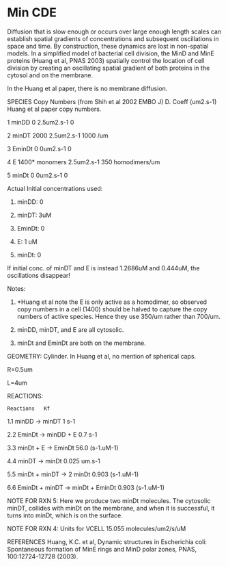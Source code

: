 # Min CDE

Diffusion that is slow enough or occurs over large enough length scales can establish spatial gradients of concentrations and subsequent oscillations in space and time. By construction, these dynamics are lost in non-spatial models. In a simplified model of bacterial cell division, the MinD and MinE proteins (Huang et al, PNAS 2003) spatially control the location of cell division by creating an oscillating spatial gradient of both proteins in the cytosol and on the membrane. 

In the Huang et al paper, there is no membrane diffusion.	

SPECIES     Copy Numbers (from Shih et al 2002 EMBO J)	D. Coeff (um2.s-1)	Huang et al paper copy numbers.	


1	minDD	    0	        2.5um2.s-1  0

2	minDT	    2000	    2.5um2.s-1	1000 /um

3	EminDt  	0	        0um2.s-1		0

4	E	        1400* monomers	    2.5um2.s-1	350 homodimers/um	

5	minDt	    0	        0um2.s-1		0


Actual Initial concentrations used: 

1. minDD: 0

2. minDT: 3uM

3. EminDt: 0

4. E: 1 uM

5. minDt: 0

If initial conc. of minDT and E is instead 1.2686uM and 0.444uM, the oscillations disappear!


Notes:
1. *Huang et al note the E is only active as a homodimer, so observed copy numbers in a cell (1400) should be halved to capture the copy numbers of active species. Hence they use 350/um rather than 700/um. 

2. minDD, minDT, and E are all cytosolic.
3. minDt and EminDt are both on the membrane.

GEOMETRY: 
Cylinder. In Huang et al, no mention of spherical caps.

R=0.5um

L=4um


REACTIONS:

	Reactions	Kf	
	
1.1	minDD -> minDT	                      1 s-1		

2.2	EminDt -> minDD + E	                  0.7 s-1		

3.3	minDt + E -> EminDt	                  56.0 (s-1.uM-1)	

4.4	minDT -> minDt	                      0.025 um.s-1	

5.5	minDt + minDT -> 2 minDt	            0.903 (s-1.uM-1)		

6.6	EminDt + minDT -> minDt + EminDt	    0.903 (s-1.uM-1)	



NOTE FOR RXN 5: Here we produce two minDt molecules. The cytosolic minDT, collides with minDt on the membrane, and when it is successful, it turns into minDt, which is on the surface.

NOTE FOR RXN 4: Units for VCELL 15.055 molecules/um2/s/uM





REFERENCES
Huang, K.C. et al, Dynamic structures in Escherichia coli: Spontaneous formation of MinE rings and MinD polar zones, PNAS, 100:12724-12728 (2003).
